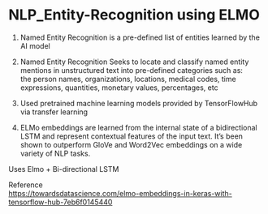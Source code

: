 # NLP_Entity-Recognition using ELMO
1)  Named Entity Recognition is a pre-defined list of entities learned by the AI model
 
2)  Named Entity Recognition Seeks to locate and classify named entity mentions in unstructured text into pre-defined categories such as:    
 the person names, organizations, locations, medical codes, time expressions, quantities, monetary values, percentages, etc    

3)  Used pretrained machine learning models provided by TensorFlowHub via transfer learning        
 
4)  ELMo embeddings are learned from the internal state of a bidirectional LSTM and represent contextual features of the input text. It’s been shown to outperform GloVe and Word2Vec embeddings on a wide variety of NLP tasks.
 
 Uses Elmo + Bi-directional LSTM 
 
 Reference     
 https://towardsdatascience.com/elmo-embeddings-in-keras-with-tensorflow-hub-7eb6f0145440
